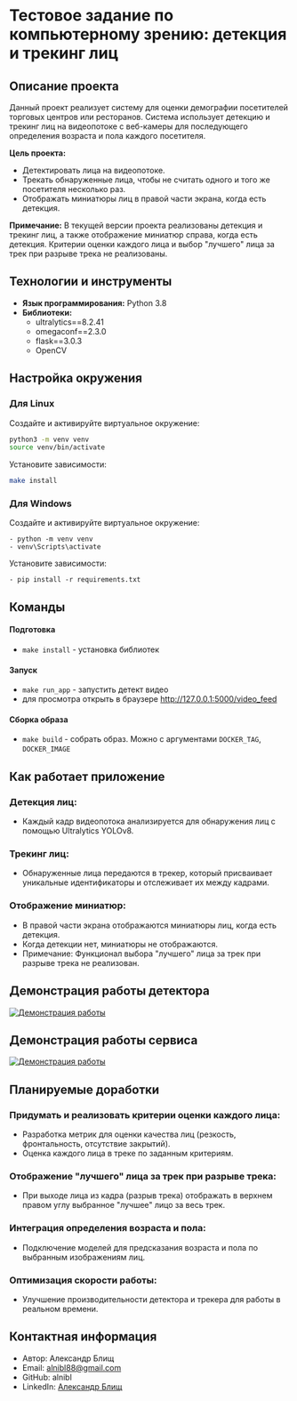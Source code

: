 # Тестовое задание по компьютерному зрению: детекция и трекинг лиц

## Описание проекта

Данный проект реализует систему для оценки демографии посетителей торговых центров или ресторанов. Система использует детекцию и трекинг лиц на видеопотоке с веб-камеры для последующего определения возраста и пола каждого посетителя.

**Цель проекта:**

- Детектировать лица на видеопотоке.
- Трекать обнаруженные лица, чтобы не считать одного и того же посетителя несколько раз.
- Отображать миниатюры лиц в правой части экрана, когда есть детекция.

**Примечание:** В текущей версии проекта реализованы детекция и трекинг лиц, а также отображение миниатюр справа, когда есть детекция. Критерии оценки каждого лица и выбор "лучшего" лица за трек при разрыве трека не реализованы.

## Технологии и инструменты

- **Язык программирования:** Python 3.8
- **Библиотеки:**
  - ultralytics==8.2.41
  - omegaconf==2.3.0
  - flask==3.0.3
  - OpenCV

## Настройка окружения

### Для Linux
Создайте и активируйте виртуальное окружение:

```bash
python3 -m venv venv
source venv/bin/activate
```

Установите зависимости:
```bash
make install
```

### Для Windows
Создайте и активируйте виртуальное окружение:
```
- python -m venv venv
- venv\Scripts\activate
```
Установите зависимости:
```
- pip install -r requirements.txt
```

## Команды

#### Подготовка
* `make install` - установка библиотек

#### Запуск
* `make run_app` - запустить детект видео
* для просмотра открыть в браузере http://127.0.0.1:5000/video_feed

#### Сборка образа
* `make build` - собрать образ. Можно с аргументами `DOCKER_TAG`, `DOCKER_IMAGE`

## Как работает приложение
### Детекция лиц:
- Каждый кадр видеопотока анализируется для обнаружения лиц с помощью Ultralytics YOLOv8.
### Трекинг лиц:
- Обнаруженные лица передаются в трекер, который присваивает уникальные идентификаторы и отслеживает их между кадрами.
### Отображение миниатюр:
- В правой части экрана отображаются миниатюры лиц, когда есть детекция.
- Когда детекции нет, миниатюры не отображаются.
- Примечание: Функционал выбора "лучшего" лица за трек при разрыве трека не реализован.

## Демонстрация работы детектора

[![Демонстрация работы](https://img.youtube.com/vi/SX_3p-AKz1o/0.jpg)](https://www.youtube.com/watch?v=SX_3p-AKz1o)

## Демонстрация работы сервиса

[![Демонстрация работы](https://img.youtube.com/vi/bsDTsUvho-A/0.jpg)](https://youtube.com/shorts/bsDTsUvho-A?si=-7fyDlDY4_IYcqBO)


## Планируемые доработки
### Придумать и реализовать критерии оценки каждого лица:
  - Разработка метрик для оценки качества лиц (резкость, фронтальность, отсутствие закрытий).
  - Оценка каждого лица в треке по заданным критериям.

### Отображение "лучшего" лица за трек при разрыве трека:
  - При выходе лица из кадра (разрыв трека) отображать в верхнем правом углу выбранное "лучшее" лицо за весь трек.

### Интеграция определения возраста и пола:
  - Подключение моделей для предсказания возраста и пола по выбранным изображениям лиц.
### Оптимизация скорости работы:
  - Улучшение производительности детектора и трекера для работы в реальном времени.
  
## Контактная информация
  - Автор: Александр Блищ
  - Email: alnibl88@gmail.com
  - GitHub: alnibl
  - LinkedIn: [Александр Блищ](https://www.linkedin.com/in/александр-блищ-77073a125/)
